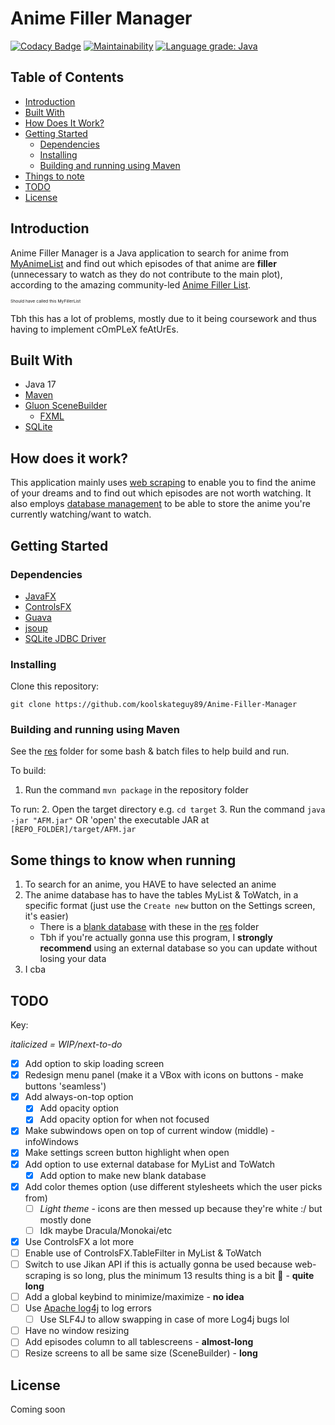 # Anime Filler Manager

[![Codacy Badge](https://app.codacy.com/project/badge/Grade/e43cf0251bdf4f49aae15f7e82808a01)](https://www.codacy.com/gh/koolskateguy89/Anime-Filler-Manager/dashboard?utm_source=github.com&amp;utm_medium=referral&amp;utm_content=koolskateguy89/Anime-Filler-Manager&amp;utm_campaign=Badge_Grade)
[![Maintainability](https://api.codeclimate.com/v1/badges/774d8a80335d28beb533/maintainability)](https://codeclimate.com/github/koolskateguy89/Anime-Filler-Manager/maintainability)
[![Language grade: Java](https://img.shields.io/lgtm/grade/java/g/koolskateguy89/Anime-Filler-Manager.svg?logo=lgtm&logoWidth=18)](https://lgtm.com/projects/g/koolskateguy89/Anime-Filler-Manager/context:java)

## Table of Contents

- [Introduction](#introduction)
- [Built With](#built-with)
- [How Does It Work?](#how-does-it-work)
- [Getting Started](#getting-started)
    - [Dependencies](#dependencies)
    - [Installing](#installing)
    - [Building and running using Maven](#building-and-running-using-maven)
- [Things to note](#some-things-to-know-when-running)
- [TODO](#todo)
- [License](#license)

## Introduction

Anime Filler Manager is a Java application to search for anime from
 [MyAnimeList](https://myanimelist.net/)
 and find out which episodes of that anime are **filler** (unnecessary to watch as they do not contribute to the
 main plot), according to the amazing community-led
 [Anime Filler List](https://www.animefillerlist.com/).

<sub><sup><sub><sup>
Should have called this MyFillerList
</sup></sub></sup></sub>

Tbh this has a lot of problems, mostly due to it being coursework and thus having to implement cOmPLeX feAtUrEs.

## Built With

- Java 17
- [Maven](https://maven.apache.org/)
- [Gluon SceneBuilder](https://gluonhq.com/products/scene-builder/)
    - [FXML](https://en.wikipedia.org/wiki/FXML)
- [SQLite](https://www.sqlite.org/index.html)

## How does it work?

This application mainly uses [web scraping](https://jsoup.org/) to enable you to find the anime of your dreams and to
find out which episodes are not worth watching. It also employs [database management](https://github.com/xerial/sqlite-jdbc)
to be able to store the anime you're currently watching/want to watch.

## Getting Started

### Dependencies

- [JavaFX](https://openjfx.io/)
- [ControlsFX](https://github.com/controlsfx/controlsfx)
- [Guava](https://github.com/google/guava)
- [jsoup](https://jsoup.org/)
- [SQLite JDBC Driver](https://github.com/xerial/sqlite-jdbc)

### Installing

Clone this repository:
```
git clone https://github.com/koolskateguy89/Anime-Filler-Manager
```

### Building and running using Maven

See the [res](res) folder for some bash & batch files to help build and run.

<!-- <br/> -->

To build:
1.  Run the command `mvn package` in the repository folder

To run:
2.  Open the target directory e.g. `cd target`
3.  Run the command `java -jar "AFM.jar"` OR 'open' the executable JAR at `[REPO_FOLDER]/target/AFM.jar`

## Some things to know when running

1. To search for an anime, you HAVE to have selected an anime
2. The anime database has to have the tables MyList & ToWatch, in a specific format (just use the `Create new` button
   on the Settings screen, it's easier)
   - There is a [blank database](res/blank.db) with these in the [res](res) folder
   - Tbh if you're actually gonna use this program, I **strongly recommend** using an external database so you can update without losing your data
3. I cba

## TODO
Key:

_italicized = WIP/next-to-do_

- [x] Add option to skip loading screen
- [x] Redesign menu panel (make it a VBox with icons on buttons - make buttons 'seamless')
- [x] Add always-on-top option
  - [x] Add opacity option
  - [x] Add opacity option for when not focused
- [x] Make subwindows open on top of current window (middle) - infoWindows
- [x] Make settings screen button highlight when open
- [x] Add option to use external database for MyList and ToWatch
  - [x] Add option to make new blank database
- [x] Add color themes option (use different stylesheets which the user picks from)
  - [ ] _Light theme_ - icons are then messed up because they're white :/ but mostly done
  - [ ] Idk maybe Dracula/Monokai/etc
- [x] Use ControlsFX a lot more
- [ ] Enable use of ControlsFX.TableFilter in MyList & ToWatch
- [ ] Switch to use Jikan API if this is actually gonna be used because web-scraping is so long, plus the minimum 13 results thing is a bit 🥴 - **quite long**
- [ ] Add a global keybind to minimize/maximize - **no idea**
- [ ] Use [Apache log4j](https://logging.apache.org/log4j/2.x/) to log errors
  - [ ] Use SLF4J to allow swapping in case of more Log4j bugs lol
- [ ] Have no window resizing
- [ ] Add episodes column to all tablescreens - **almost-long**
- [ ] Resize screens to all be same size (SceneBuilder) - **long**

## License

Coming soon
